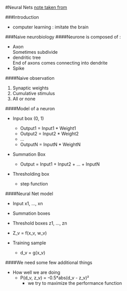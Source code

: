 #Neural Nets
[note taken from](https://www.youtube.com/watch?v=q0pm3BrIUFo)

###Introduction
* computer learning : imitate the brain

###Naive neurobiology
####Neurone is composed of :
* Axon  
  Sometimes subdivide
* dendritic tree  
  End of axons comes connecting into dendrite
* Spike

####Naive observation
1. Synaptic weights
2. Cumulative stimulus
3. All or none

####Model of a neuron
* Input box (0, 1)
  * Output1 = Input1 * Weight1
  * Output2 = Input2 * Weight2
  * …
  * OutputN = InputN * WeightN

* Summation Box
  * Output = Input1 + Input2 + … + InputN

* Thresholding box
  * step function

####Neural Net model
* Input x1, …, xn
* Summation boxes
* Threshold boxes z1, …, zn
* Z_v = f(x_v, w_v)

* Training sample
  * d_v = g(x_v)

####We need some few additional things
* How well we are doing
  * P(d_v, z_v) = -0.5*abs(d_v - z_v)²
    * we try to maximize the performance function


